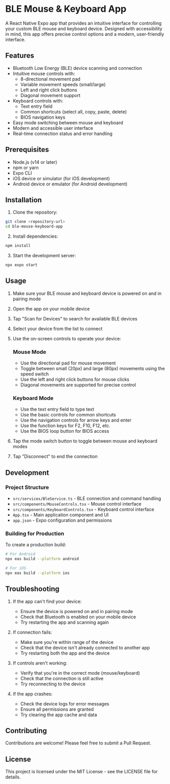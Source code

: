 # BLE Mouse & Keyboard App

A React Native Expo app that provides an intuitive interface for controlling your custom BLE mouse and keyboard device. Designed with accessibility in mind, this app offers precise control options and a modern, user-friendly interface.

## Features

- Bluetooth Low Energy (BLE) device scanning and connection
- Intuitive mouse controls with:
  - 8-directional movement pad
  - Variable movement speeds (small/large)
  - Left and right click buttons
  - Diagonal movement support
- Keyboard controls with:
  - Text entry field
  - Common shortcuts (select all, copy, paste, delete)
  - BIOS navigation keys
- Easy mode switching between mouse and keyboard
- Modern and accessible user interface
- Real-time connection status and error handling

## Prerequisites

- Node.js (v14 or later)
- npm or yarn
- Expo CLI
- iOS device or simulator (for iOS development)
- Android device or emulator (for Android development)

## Installation

1. Clone the repository:
```bash
git clone <repository-url>
cd ble-mouse-keyboard-app
```

2. Install dependencies:
```bash
npm install
```

3. Start the development server:
```bash
npx expo start
```

## Usage

1. Make sure your BLE mouse and keyboard device is powered on and in pairing mode
2. Open the app on your mobile device
3. Tap "Scan for Devices" to search for available BLE devices
4. Select your device from the list to connect
5. Use the on-screen controls to operate your device:

   ### Mouse Mode
   - Use the directional pad for mouse movement
   - Toggle between small (20px) and large (80px) movements using the speed switch
   - Use the left and right click buttons for mouse clicks
   - Diagonal movements are supported for precise control

   ### Keyboard Mode
   - Use the text entry field to type text
   - Use the basic controls for common shortcuts
   - Use the navigation controls for arrow keys and enter
   - Use the function keys for F2, F10, F12, etc.
   - Use the BIOS loop button for BIOS access

6. Tap the mode switch button to toggle between mouse and keyboard modes
7. Tap "Disconnect" to end the connection

## Development

### Project Structure

- `src/services/BleService.ts` - BLE connection and command handling
- `src/components/MouseControls.tsx` - Mouse control interface
- `src/components/KeyboardControls.tsx` - Keyboard control interface
- `App.tsx` - Main application component and UI
- `app.json` - Expo configuration and permissions

### Building for Production

To create a production build:

```bash
# For Android
npx eas build --platform android

# For iOS
npx eas build --platform ios
```

## Troubleshooting

1. If the app can't find your device:
   - Ensure the device is powered on and in pairing mode
   - Check that Bluetooth is enabled on your mobile device
   - Try restarting the app and scanning again

2. If connection fails:
   - Make sure you're within range of the device
   - Check that the device isn't already connected to another app
   - Try restarting both the app and the device

3. If controls aren't working:
   - Verify that you're in the correct mode (mouse/keyboard)
   - Check that the connection is still active
   - Try reconnecting to the device

4. If the app crashes:
   - Check the device logs for error messages
   - Ensure all permissions are granted
   - Try clearing the app cache and data

## Contributing

Contributions are welcome! Please feel free to submit a Pull Request.

## License

This project is licensed under the MIT License - see the LICENSE file for details. 